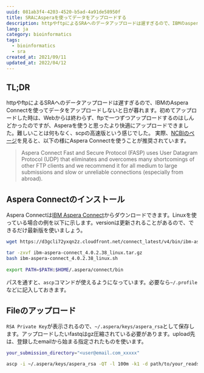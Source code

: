 ```yaml
---
uuid: 081ab3f4-4203-4520-b5ad-4a91de58950f
title: SRAにAsperaを使ってデータをアップロードする
description: httpやftpによるSRAへのデータアップロードは遅すぎるので、IBMのaspera connectを使ってデータをアップロードするやり方を使おう。
lang: ja
category: bioinformatics
tags:
  - bioinformatics
  - sra
created_at: 2021/09/11
updated_at: 2022/04/12
---
```


## TL;DR

httpやftpによるSRAへのデータアップロードは遅すぎるので、IBMのAspera Connectを使ってデータをアップロードしないと日が暮れます。初めてアップロードした時は、Webからは終わらず、ftpで一つずつアップロードするのはしんどかったのですが、Asperaを使うと思ったより快適にアップロードできました。難しいことは何もなく、scpの高速版という感じでした。
実際、[NCBIのページ](https://www.ncbi.nlm.nih.gov/sra/docs/submitfiles/)を見ると、以下の様にAspera Connectを使うことが推奨されています。

> Aspera Connect Fast and Secure Protocol (FASP) uses User Datagram Protocol (UDP) that eliminates and overcomes many shortcomings of other FTP clients and we recommend it for all medium to large submissions and slow or unreliable connections (especially from abroad).

## Aspera Connectのインストール

Aspera Connectは[IBM Aspera Connect](https://www.ibm.com/aspera/connect/)からダウンロードできます。Linuxを使っている場合の例を以下に示します。versionは更新されることがあるので、できるだけ最新版を使いましょう。

```bash
wget https://d3gcli72yxqn2z.cloudfront.net/connect_latest/v4/bin/ibm-aspera-connect_4.0.2.38_linux.tar.gz

tar -zxvf ibm-aspera-connect_4.0.2.38_linux.tar.gz
bash ibm-aspera-connect_4.0.2.38_linux.sh
​
export PATH=$PATH:$HOME/.aspera/connect/bin
```

パスを通すと、`ascp`コマンドが使えるようになっています。必要なら`~/.profile`などに記入しておきます。

## Fileのアップロード

`RSA Private Key`が表示されるので、`~/.aspera/keys/aspera_rsa`として保存します。アップロードしたいfastqはgz圧縮されている必要があります。upload先は、登録したemailから始まる指定されたものを使います。

```bash
your_submission_directory="<user@email.com_xxxxx"

ascp -i ~/.aspera/keys/aspera_rsa -QT -l 100m -k1 -d path/to/your_reads.fastq.gz subasp@upload.ncbi.nlm.nih.gov:uploads/${your_submission_directory}
```
